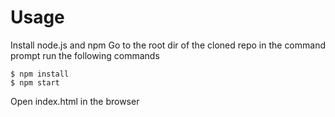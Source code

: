 # Usage


Install node.js and npm
Go to the root dir of the cloned repo in the command prompt
run the following commands
```
$ npm install
$ npm start
```
Open index.html in the browser
